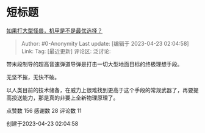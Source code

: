 # 短标题
[如果打大型怪兽，机甲是不是最优选择？](https://www.zhihu.com/question/592598995/answer/2996301828)

> Author: #0-Anonymity
> Last update: [编辑于 2023-04-23 02:04:58]
> Link:
> Tag: [最近更新]
> 评论区:
> 泛讨论:

带末段制导的超高音速弹道导弹是打击一切大型地面目标的终极理想手段。

无坚不摧，无快不破。

以人类目前的技术储备，在威力上很难找到更高于这个手段的常规武器了，再要提高投送能力，那是真的非要上全新物理原理了。

点赞数 156
感谢数 28
评论数 11

创建于2023-04-23 02:04:58